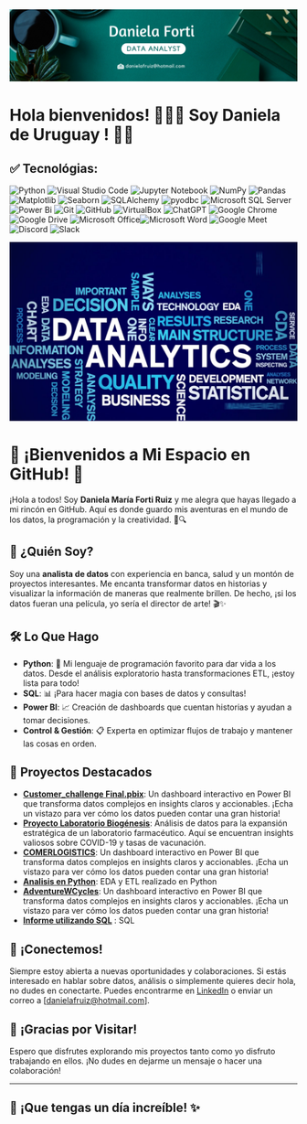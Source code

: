 
<div align="center">
  <img src="https://github.com/danielafortiruiz/danielafortiruiz/blob/main/portada%20git%20.png?raw=true" alt="Portada GitHub" />
</div>

# **Hola bienvenidos!** 👋👋👋 **Soy Daniela de Uruguay !** 🌟🌟

## ✅ Tecnológias: 

![Python](https://img.shields.io/badge/python-%2314354C.svg?style=for-the-badge&logo=python&logoColor=white)
![Visual Studio Code](https://img.shields.io/badge/Visual%20Studio%20Code-0078d7.svg?style=for-the-badge&logo=visual-studio-code&logoColor=white) 
![Jupyter Notebook](https://img.shields.io/badge/jupyter-%23FA0F00.svg?style=for-the-badge&logo=jupyter&logoColor=white) 
![NumPy](https://img.shields.io/badge/numpy-%23013243.svg?style=for-the-badge&logo=numpy&logoColor=white) 
![Pandas](https://img.shields.io/badge/pandas-%23150458.svg?style=for-the-badge&logo=pandas&logoColor=white) 
![Matplotlib](https://img.shields.io/badge/Matplotlib-%233A4E8C.svg?style=for-the-badge&logo=matplotlib&logoColor=white) 
![Seaborn](https://img.shields.io/badge/Seaborn-%2305A3D6.svg?style=for-the-badge&logo=Seaborn&logoColor=white) 
![SQLAlchemy](https://img.shields.io/badge/sqlalchemy-FCA121?style=for-the-badge&logo=sqlalchemy&logoColor=white)
![pyodbc](https://img.shields.io/badge/pyodbc-%2314354C.svg?style=for-the-badge&logo=python&logoColor=white)
![Microsoft SQL Server](https://img.shields.io/badge/Microsoft%20SQL%20Server-CC2927?style=for-the-badge&logo=microsoft%20sql%20server&logoColor=white)
![Power Bi](https://img.shields.io/badge/power_bi-F2C811?style=for-the-badge&logo=powerbi&logoColor=black) 
![Git](https://img.shields.io/badge/git-%23F05033.svg?style=for-the-badge&logo=git&logoColor=white) 
![GitHub](https://img.shields.io/badge/github-%23121011.svg?style=for-the-badge&logo=github&logoColor=white)
![VirtualBox](https://img.shields.io/badge/VirtualBox-183A61?style=for-the-badge&logo=virtualbox&logoColor=white)
![ChatGPT](https://img.shields.io/badge/chatGPT-74aa9c?style=for-the-badge&logo=openai&logoColor=white) ![Google Chrome](https://img.shields.io/badge/Google%20Chrome-4285F4?style=for-the-badge&logo=GoogleChrome&logoColor=white) ![Google Drive](https://img.shields.io/badge/Google%20Drive-4285F4?style=for-the-badge&logo=googledrive&logoColor=white) ![Microsoft Office](https://img.shields.io/badge/Microsoft_Office-D83B01?style=for-the-badge&logo=microsoft-office&logoColor=white)![Microsoft Word](https://img.shields.io/badge/Microsoft_Word-2B579A?style=for-the-badge&logo=microsoft-word&logoColor=white) 
![Google Meet](https://img.shields.io/badge/Google%20Meet-00897B?style=for-the-badge&logo=google-meet&logoColor=white) ![Discord](https://img.shields.io/badge/Discord-%235865F2.svg?style=for-the-badge&logo=discord&logoColor=white) ![Slack](https://img.shields.io/badge/Slack-4A154B?style=for-the-badge&logo=slack&logoColor=white)

<p align='center'>
</p>


<div align="center">
  <img src="https://github.com/danielafortiruiz/danielafortiruiz/blob/main/Nevadas-data-analytics-workforce.jpg?raw=true" />
</div>
 
# 👋 **¡Bienvenidos a Mi Espacio en GitHub!** 🌟

¡Hola a todos! Soy **Daniela María Forti Ruiz** y me alegra que hayas llegado a mi rincón en GitHub. Aquí es donde guardo mis aventuras en el mundo de los datos, la programación y la creatividad. 🎨🔍

## 🚀 **¿Quién Soy?**

Soy una **analista de datos** con experiencia en banca, salud y un montón de proyectos interesantes. Me encanta transformar datos en historias y visualizar la información de maneras que realmente brillen. De hecho, ¡si los datos fueran una película, yo sería el director de arte! 🎬✨

## 🛠️ **Lo Que Hago**

- **Python**: 🐍 Mi lenguaje de programación favorito para dar vida a los datos. Desde el análisis exploratorio hasta transformaciones ETL, ¡estoy lista para todo!
- **SQL**: 📊 ¡Para hacer magia con bases de datos y consultas!
- **Power BI**: 📈 Creación de dashboards que cuentan historias y ayudan a tomar decisiones.
- **Control & Gestión**: 📋 Experta en optimizar flujos de trabajo y mantener las cosas en orden.

## 🌟 **Proyectos Destacados**

- **[Customer_challenge Final.pbix](https://github.com/danielafortiruiz/InformeGeneralClientes)**: Un dashboard interactivo en Power BI que transforma datos complejos en insights claros y accionables. ¡Echa un vistazo para ver cómo los datos pueden contar una gran historia!
- **[Proyecto Laboratorio Biogénesis](https://github.com/danielafortiruiz/ProyectoLaboratorioBiogenesis)**: Análisis de datos para la expansión estratégica de un laboratorio farmacéutico. Aquí se encuentran insights valiosos sobre COVID-19 y tasas de vacunación.
- **[COMERLOGISTICS](https://github.com/danielafortiruiz/ComerLogistics)**: Un dashboard interactivo en Power BI que transforma datos complejos en insights claros y accionables. ¡Echa un vistazo para ver cómo los datos pueden contar una gran historia!
- **[Analisis en Python](https://github.com/danielafortiruiz/AnalisisPython)**: EDA y ETL realizado en Python
-  **[AdventureWCycles](https://github.com/danielafortiruiz/AdventureWorkCycles)**:  Un dashboard interactivo en Power BI que transforma datos complejos en insights claros y accionables. ¡Echa un vistazo para ver cómo los datos pueden contar una gran historia!
-  **[Informe utilizando SQL](https://github.com/danielafortiruiz/SQL_FastFood)** : SQL
  


## 🤝 **¡Conectemos!**

Siempre estoy abierta a nuevas oportunidades y colaboraciones. Si estás interesado en hablar sobre datos, análisis o simplemente quieres decir hola, no dudes en conectarte. Puedes encontrarme en [LinkedIn](https://www.linkedin.com/in/daniela-mar%C3%ADa-forti-ruiz-24a51660/) o enviar un correo a [danielafruiz@hotmail.com].

## 🎉 **¡Gracias por Visitar!**

Espero que disfrutes explorando mis proyectos tanto como yo disfruto trabajando en ellos. ¡No dudes en dejarme un mensaje o hacer una colaboración!

---

## 🌈 ¡Que tengas un día increíble! ✨
